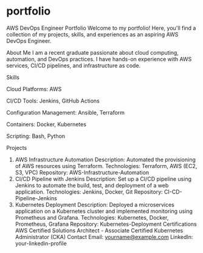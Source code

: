 # portfolio
AWS DevOps Engineer Portfolio
Welcome to my portfolio! Here, you'll find a collection of my projects, skills, and experiences as an aspiring AWS DevOps Engineer.

About Me
I am a recent graduate passionate about cloud computing, automation, and DevOps practices. I have hands-on experience with AWS services, CI/CD pipelines, and infrastructure as code.

Skills

Cloud Platforms: AWS

CI/CD Tools: Jenkins, GitHub Actions

Configuration Management: Ansible, Terraform

Containers: Docker, Kubernetes

Scripting: Bash, Python

Projects
1. AWS Infrastructure Automation
Description: Automated the provisioning of AWS resources using Terraform.
Technologies: Terraform, AWS (EC2, S3, VPC)
Repository: AWS-Infrastructure-Automation
2. CI/CD Pipeline with Jenkins
Description: Set up a CI/CD pipeline using Jenkins to automate the build, test, and deployment of a web application.
Technologies: Jenkins, Docker, Git
Repository: CI-CD-Pipeline-Jenkins
3. Kubernetes Deployment
Description: Deployed a microservices application on a Kubernetes cluster and implemented monitoring using Prometheus and Grafana.
Technologies: Kubernetes, Docker, Prometheus, Grafana
Repository: Kubernetes-Deployment
Certifications
AWS Certified Solutions Architect - Associate
Certified Kubernetes Administrator (CKA)
Contact
Email: yourname@example.com
LinkedIn: your-linkedin-profile
